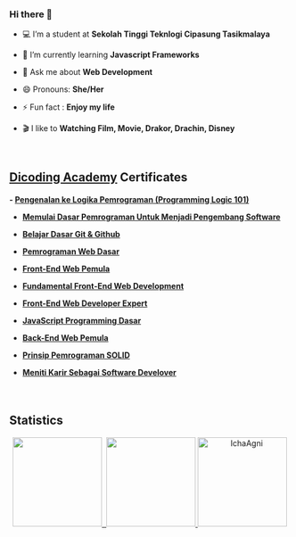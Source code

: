 ### Hi there 👋

- 💻 I’m a student at **Sekolah Tinggi Teknlogi Cipasung Tasikmalaya**

- 🌱 I’m currently learning **Javascript Frameworks**

- 💬 Ask me about **Web Development**

- 😄 Pronouns: **She/Her**

- ⚡ Fun fact : **Enjoy my life**

- 🎬 I like to **Watching Film, Movie, Drakor, Drachin, Disney**

<br>
<h2 align="left"><a href="https://www.dicoding.com/">Dicoding Academy</a> Certificates</h2>

<h4>  
- <a href="https://www.dicoding.com/certificates/N9ZO70L38ZG5">Pengenalan ke Logika Pemrograman (Programming Logic 101)</a>

- <a href="https://www.dicoding.com/certificates/ERZRMDKRWPYV">Memulai Dasar Pemrograman Untuk Menjadi Pengembang Software</a>
  
- <a href="https://www.dicoding.com/certificates/RVZKKWGGNZD5">Belajar Dasar Git & Github</a>

- <a href="https://www.dicoding.com/certificates/4EXG52QKQXRL">Pemrograman Web Dasar</a>

- <a href="https://www.dicoding.com/certificates/EYX423K96ZDL">Front-End Web Pemula</a>

- <a href="https://www.dicoding.com/certificates/EYX424936ZDL">Fundamental Front-End Web Development</a>

- <a href="https://www.dicoding.com/certificates/MRZM4EDK3XYQ">Front-End Web Developer Expert</a>

- <a href="https://www.dicoding.com/certificates/81P282NVOPOY">JavaScript Programming Dasar</a>

- <a href="https://www.dicoding.com/certificates/QLZ92R8J2X5DV">Back-End Web Pemula</a>
  
- <a href="https://www.dicoding.com/certificates/72ZD90ME9PYW">Prinsip Pemrograman SOLID</a>
  
- <a href="https://www.dicoding.com/certificates/MRZM4DWENXYQ">Meniti Karir Sebagai Software Develover</a>
</h4>

<br>
<h2 align="left">Statistics</h2>
<p align="middle">
<a href="https://github.com/IchaAgni">
  <img height="160em" src="https://github-readme-stats-eight-theta.vercel.app/api?username=IchaAgni&show_icons=true&theme=radical&include_all_commits=true&count_private=true"/>&nbsp;
  <img height="160em" src="https://github-readme-stats-eight-theta.vercel.app/api/top-langs/?username=IchaAgni&layout=compact&langs_count=8&theme=radical"/>
  <img height="160em" src="https://github-readme-streak-stats.herokuapp.com/?user=IchaAgni&theme=radical" alt="IchaAgni" />
</a>
</p>
